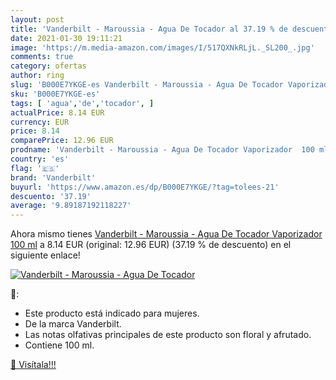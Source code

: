 ```yaml
---
layout: post
title: 'Vanderbilt - Maroussia - Agua De Tocador al 37.19 % de descuento'
date: 2021-01-30 19:11:21
image: 'https://m.media-amazon.com/images/I/517QXNkRLjL._SL200_.jpg'
comments: true
category: ofertas
author: ring
slug: 'B000E7YKGE-es Vanderbilt - Maroussia - Agua De Tocador Vaporizador 100 ml'
sku: 'B000E7YKGE-es'
tags: [ 'agua','de','tocador', ]
actualPrice: 8.14 EUR
currency: EUR
price: 8.14
comparePrice: 12.96 EUR
prodname: 'Vanderbilt - Maroussia - Agua De Tocador Vaporizador  100 ml'
country: 'es'
flag: '🇪🇸'
brand: 'Vanderbilt'
buyurl: 'https://www.amazon.es/dp/B000E7YKGE/?tag=tolees-21'
descuento: '37.19'
average: '9.89187192118227'
---
```


Ahora mismo tienes [Vanderbilt - Maroussia - Agua De Tocador Vaporizador  100 ml](https://www.amazon.es/dp/B000E7YKGE/?tag=tolees-21) a 8.14 EUR (original: 12.96 EUR) (37.19 %  de descuento) en el siguiente enlace!

[![Vanderbilt - Maroussia - Agua De Tocador](https://m.media-amazon.com/images/I/517QXNkRLjL._SL200_.jpg)](https://www.amazon.es/dp/B000E7YKGE/?tag=tolees-21)

🔎:

- Este producto está indicado para mujeres.
- De la marca Vanderbilt.
- Las notas olfativas principales de este producto son floral y afrutado.
- Contiene 100 ml.

[🛒 Visítala!!!](https://www.amazon.es/dp/B000E7YKGE/?tag=tolees-21)
